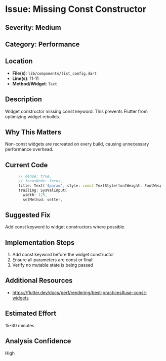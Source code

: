# Issue: Missing Const Constructor

## Severity: Medium

## Category: Performance

## Location
- **File(s)**: `lib/components/list_config.dart`
- **Line(s)**: 11-11
- **Method/Widget**: `Text`

## Description
Widget constructor missing const keyword. This prevents Flutter from optimizing widget rebuilds.

## Why This Matters
Non-const widgets are recreated on every build, causing unnecessary performance overhead.

## Current Code
```dart
      // dense: true,
      // focusNode: focus,
      title: Text('$param', style: const TextStyle(fontWeight: FontWeight.bold, fontSize: 18)),
      trailing: SysValInput(
        width: 125,
        setMethod: setter,
```

## Suggested Fix
Add const keyword to widget constructors where possible.

## Implementation Steps
1. Add const keyword before the widget constructor
2. Ensure all parameters are const or final
3. Verify no mutable state is being passed

## Additional Resources
- https://flutter.dev/docs/perf/rendering/best-practices#use-const-widgets

## Estimated Effort
15-30 minutes

## Analysis Confidence
High
